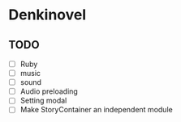 # Denkinovel

## TODO

- [ ] Ruby
- [ ] music
- [ ] sound
- [ ] Audio preloading
- [ ] Setting modal
- [ ] Make StoryContainer an independent module
